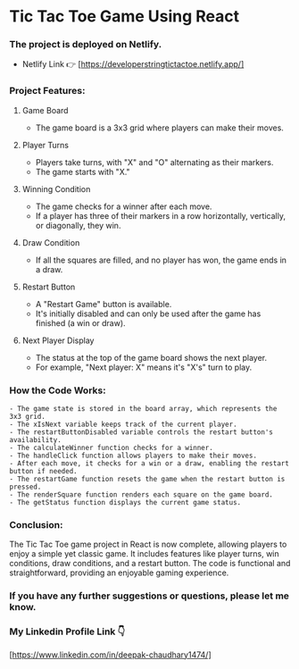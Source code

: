 # Tic Tac Toe Game Using React

### The project is deployed on Netlify.

- Netlify Link 👉
[https://developerstringtictactoe.netlify.app/]


### Project Features:

1. Game Board
    - The game board is a 3x3 grid where players can make their moves.

2. Player Turns
    - Players take turns, with "X" and "O" alternating as their markers.
    - The game starts with "X."

3. Winning Condition
    - The game checks for a winner after each move.
    - If a player has three of their markers in a row horizontally, vertically, or diagonally, they win.

4. Draw Condition
    - If all the squares are filled, and no player has won, the game ends in a draw.

5. Restart Button
    - A "Restart Game" button is available.
    - It's initially disabled and can only be used after the game has finished (a win or draw).

6. Next Player Display
    - The status at the top of the game board shows the next player.
    - For example, "Next player: X" means it's "X's" turn to play.

### How the Code Works:
    - The game state is stored in the board array, which represents the 3x3 grid.
    - The xIsNext variable keeps track of the current player.
    - The restartButtonDisabled variable controls the restart button's availability.
    - The calculateWinner function checks for a winner.
    - The handleClick function allows players to make their moves.
    - After each move, it checks for a win or a draw, enabling the restart button if needed.
    - The restartGame function resets the game when the restart button is pressed.
    - The renderSquare function renders each square on the game board.
    - The getStatus function displays the current game status.

### Conclusion:
The Tic Tac Toe game project in React is now complete, allowing players to enjoy a simple yet classic game.
It includes features like player turns, win conditions, draw conditions, and a restart button. The code is 
functional and straightforward, providing an enjoyable gaming experience.

### If you have any further suggestions or questions, please let me know.

### My Linkedin Profile Link 👇
[https://www.linkedin.com/in/deepak-chaudhary1474/]